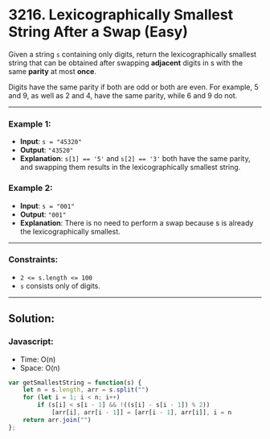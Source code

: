 # 3216. Lexicographically Smallest String After a Swap (Easy)

Given a string `s` containing only digits, return the lexicographically smallest string that can be obtained after swapping **adjacent** digits in s with the same **parity** at most **once**.

Digits have the same parity if both are odd or both are even. For example, 5 and 9, as well as 2 and 4, have the same parity, while 6 and 9 do not.

---
### Example 1:
- **Input**: `s = "45320"`
- **Output**: `"43520"`
- **Explanation**: `s[1] == '5'` and `s[2] == '3'` both have the same parity, and swapping them results in the lexicographically smallest string.

### Example 2:
- **Input**: `s = "001"`
- **Output**: `"001"`
- **Explanation**: There is no need to perform a swap because s is already the lexicographically smallest.

---
### Constraints:
-    `2 <= s.length <= 100`
-    `s` consists only of digits.

---
## Solution:
### Javascript:
- Time: O(n)
- Space: O(n)

```js
var getSmallestString = function(s) {
    let n = s.length, arr = s.split("")
    for (let i = 1; i < n; i++)
        if (s[i] < s[i - 1] && !((s[i] - s[i - 1]) % 2))
            [arr[i], arr[i - 1]] = [arr[i - 1], arr[i]], i = n
    return arr.join("")
};
```
